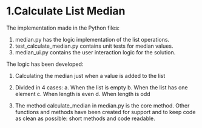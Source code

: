 # 1.Calculate List Median

The implementation made in the Python files:
1. median.py has the logic implementation of the list operations.
2. test_calculate_median.py contains unit tests for median values.
3. median_ui.py contains the user interaction logic for the solution.

The logic has been developed:
1. Calculating the median just when a value is added to the list
2. Divided in 4 cases:
   a. When the list is empty
   b. When the list has one element
   c. When length is even
   d. When length is odd
   
3. The method calculate_median in median.py is the core method. Other functions and methods have been created for support and to keep code
as clean as possible: short methods and code readable.

#


